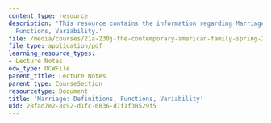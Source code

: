 ```yaml
---
content_type: resource
description: 'This resource contains the information regarding Marriage: Definitions,
  Functions, Variability.'
file: /media/courses/21a-230j-the-contemporary-american-family-spring-2004/28fad7e28c92d1fc6836d7f1f38529f5_MIT21A_230JS04_marriagedefi.pdf
file_type: application/pdf
learning_resource_types:
- Lecture Notes
ocw_type: OCWFile
parent_title: Lecture Notes
parent_type: CourseSection
resourcetype: Document
title: 'Marriage: Definitions, Functions, Variability'
uid: 28fad7e2-8c92-d1fc-6836-d7f1f38529f5
---
```

